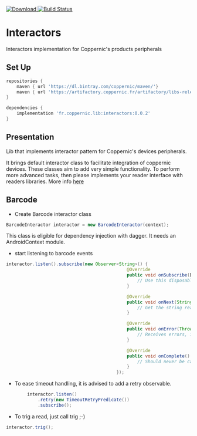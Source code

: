 [![Download](https://api.bintray.com/packages/coppernic/maven/Interactors/images/download.svg) ](https://bintray.com/coppernic/maven/Interactors/_latestVersion)
[![Build Status](https://travis-ci.org/Coppernic/Interactors.svg?branch=master)](https://travis-ci.org/Coppernic/Interactors)

# Interactors
Interactors implementation for Coppernic's products peripherals

## Set Up


```groovy
repositories {
    maven { url 'https://dl.bintray.com/coppernic/maven/'}
    maven { url 'https://artifactory.coppernic.fr/artifactory/libs-release'}
}

dependencies {
    implementation 'fr.coppernic.lib:interactors:0.0.2'
}
```

## Presentation

Lib that implements interactor pattern for Coppernic's devices peripherals.

It brings default interactor class to facilitate integration of coppernic devices. These classes aim to add very simple functionality.
To perform more advanced tasks, then please implements your reader interface with readers libraries. More info
[here](http://coppernic.github.io)

## Barcode

- Create Barcode interactor class

```java
BarcodeInteractor interactor = new BarcodeInteractor(context);
```

This class is eligible for dependency injection with dagger. It needs an AndroidContext module.

- start listening to barcode events

```java
interactor.listen().subscribe(new Observer<String>() {
                                              @Override
                                              public void onSubscribe(Disposable d) {
                                                  // Use this disposable to dispose interactor when done
                                              }

                                              @Override
                                              public void onNext(String s) {
                                                  // Get the string read by barcode reader
                                              }

                                              @Override
                                              public void onError(Throwable e) {
                                                  // Receives errors, including timeouts
                                              }

                                              @Override
                                              public void onComplete() {
                                                  // Should never be called
                                              }
                                          });
```

- To ease timeout handling, it is advised to add a retry observable.

```java
        interactor.listen()
            .retry(new TimeoutRetryPredicate())
            .subscribe();
```

- To trig a read, just call trig ;-)

```java
interactor.trig();
```